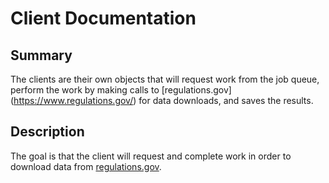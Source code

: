 # Client Documentation


## Summary
The clients are their own objects that will request work from the job queue, perform the work by making calls to [regulations.gov]
(https://www.regulations.gov/) for data downloads, and saves the results. 

## Description 
The goal is 
that the client will request and complete work in order to download data from 
[regulations.gov](https://www.regulations.gov/).

